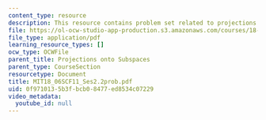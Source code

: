 ```yaml
---
content_type: resource
description: This resource contains problem set related to projections onto subspaces.
file: https://ol-ocw-studio-app-production.s3.amazonaws.com/courses/18-06sc-linear-algebra-fall-2011/0f9710135b3fbcb08477ed8534c07229_MIT18_06SCF11_Ses2.2prob.pdf
file_type: application/pdf
learning_resource_types: []
ocw_type: OCWFile
parent_title: Projections onto Subspaces
parent_type: CourseSection
resourcetype: Document
title: MIT18_06SCF11_Ses2.2prob.pdf
uid: 0f971013-5b3f-bcb0-8477-ed8534c07229
video_metadata:
  youtube_id: null
---
```

